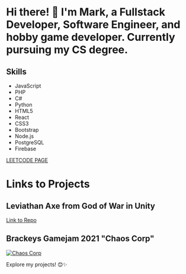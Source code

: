 # Hi there! 👋 I'm Mark, a Fullstack Developer, Software Engineer, and hobby game developer. Currently pursuing my CS degree.

## Skills

- JavaScript
- PHP
- C#
- Python
- HTML5
- React
- CSS3
- Bootstrap
- Node.js
- PostgreSQL
- Firebase

[LEETCODE PAGE](https://leetcode.com/Mareczek1311/)

# Links to Projects

## Leviathan Axe from God of War in Unity
[Link to Repo](https://github.com/Mareczek1311/Leviatan-Axe-Unity-Project/tree/main)

## Brackeys Gamejam 2021 "Chaos Corp"
[![Chaos Corp](https://img.itch.zone/aW1nLzY4NDgxMjQucG5n/315x250%23c/8qIKzN.png)](https://mareczek131.itch.io/chaos-corp)

Explore my projects! 😊✨
